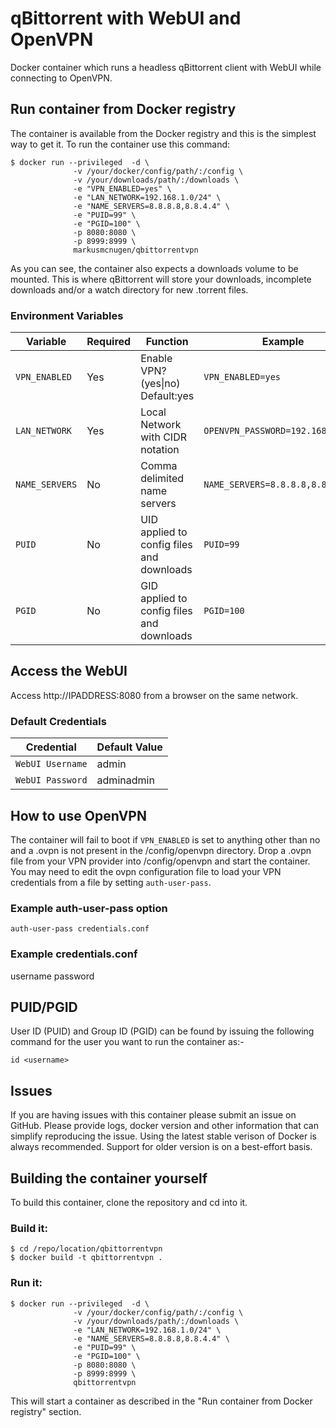 
# qBittorrent with WebUI and OpenVPN
Docker container which runs a headless qBittorrent client with WebUI while connecting to OpenVPN.

## Run container from Docker registry
The container is available from the Docker registry and this is the simplest way to get it.
To run the container use this command:

```
$ docker run --privileged  -d \
              -v /your/docker/config/path/:/config \
              -v /your/downloads/path/:/downloads \
              -e "VPN_ENABLED=yes" \
              -e "LAN_NETWORK=192.168.1.0/24" \
              -e "NAME_SERVERS=8.8.8.8,8.8.4.4" \
              -e "PUID=99" \
              -e "PGID=100" \
              -p 8080:8080 \
              -p 8999:8999 \
              markusmcnugen/qbittorrentvpn
```

As you can see, the container also expects a downloads volume to be mounted.
This is where qBittorrent will store your downloads, incomplete downloads and/or a watch directory for new .torrent files.

### Environment Variables
| Variable | Required| Function | Example |
|----------|----------|----------|----------|
|`VPN_ENABLED`| Yes | Enable VPN? (yes\|no) Default:yes|`VPN_ENABLED=yes`|
|`LAN_NETWORK`| Yes | Local Network with CIDR notation |`OPENVPN_PASSWORD=192.168.1.0/24`|
|`NAME_SERVERS`| No | Comma delimited name servers |`NAME_SERVERS=8.8.8.8,8.8.4.4`|
|`PUID`| No | UID applied to config files and downloads |`PUID=99`|
|`PGID`| No | GID applied to config files and downloads |`PGID=100`|

## Access the WebUI
Access http://IPADDRESS:8080 from a browser on the same network.

### Default Credentials
| Credential | Default Value |
|----------|----------|
|`WebUI Username`|admin |
|`WebUI Password`|adminadmin |

## How to use OpenVPN
The container will fail to boot if `VPN_ENABLED` is set to anything other than no and a .ovpn is not present in the /config/openvpn directory. Drop a .ovpn file from your VPN provider into /config/openvpn and start the container. You may need to edit the ovpn configuration file to load your VPN credentials from a file by setting `auth-user-pass`.

### Example auth-user-pass option
`auth-user-pass credentials.conf`

### Example credentials.conf
username
password

## PUID/PGID
User ID (PUID) and Group ID (PGID) can be found by issuing the following command for the user you want to run the container as:-

```
id <username>
```

## Issues
If you are having issues with this container please submit an issue on GitHub.
Please provide logs, docker version and other information that can simplify reproducing the issue.
Using the latest stable verison of Docker is always recommended. Support for older version is on a best-effort basis.

## Building the container yourself
To build this container, clone the repository and cd into it.

### Build it:
```
$ cd /repo/location/qbittorrentvpn
$ docker build -t qbittorrentvpn .
```
### Run it:
```
$ docker run --privileged  -d \
              -v /your/docker/config/path/:/config \
              -v /your/downloads/path/:/downloads \
              -e "LAN_NETWORK=192.168.1.0/24" \
              -e "NAME_SERVERS=8.8.8.8,8.8.4.4" \
              -e "PUID=99" \
              -e "PGID=100" \
              -p 8080:8080 \
              -p 8999:8999 \
              qbittorrentvpn
```

This will start a container as described in the "Run container from Docker registry" section.

